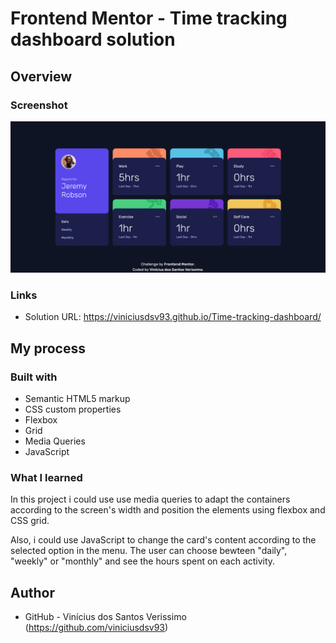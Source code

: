 # Frontend Mentor - Time tracking dashboard solution

## Overview

### Screenshot

![](./screenshot.png)

### Links

- Solution URL: https://viniciusdsv93.github.io/Time-tracking-dashboard/

## My process

### Built with

- Semantic HTML5 markup
- CSS custom properties
- Flexbox
- Grid
- Media Queries
- JavaScript

### What I learned

In this project i could use use media queries to adapt the containers according to the screen's width and position the elements using flexbox and CSS grid.

Also, i could use JavaScript to change the card's content according to the selected option in the menu. The user can choose bewteen "daily", "weekly" or "monthly" and see the hours spent on each activity.

## Author

- GitHub - Vinícius dos Santos Verissimo (https://github.com/viniciusdsv93)
